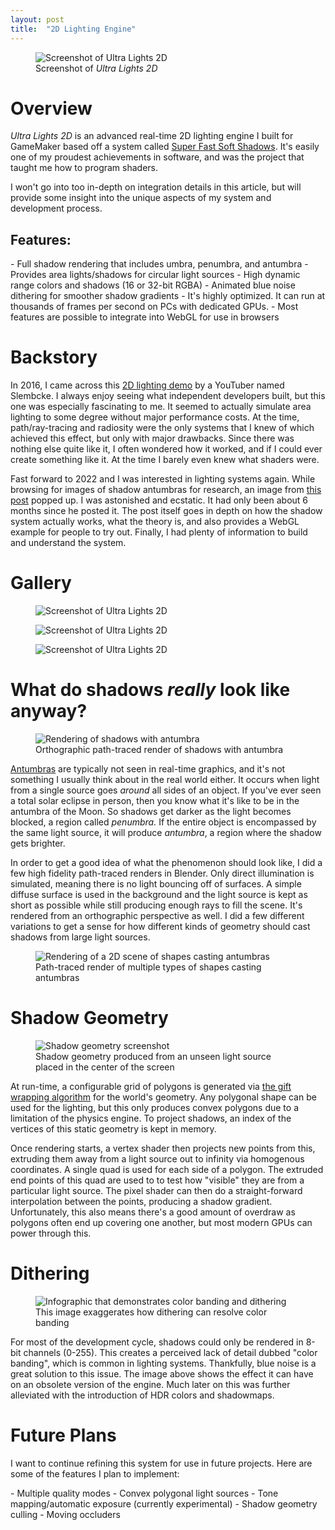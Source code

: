 ```yaml
---
layout: post
title:  "2D Lighting Engine"
---
```


<div class="img-full-container">
  <figure class="featured-image" >
    <div class="img-article">
      <img class="in-article" src="{{ "/assets/images/pre_lights4.webp" | relative_url }}" alt="Screenshot of Ultra Lights 2D" decode="sync">
    </div>
    <figcaption>Screenshot of 
      <em>Ultra Lights 2D</em>
    </figcaption>
  </figure>
</div>

<h1 tabindex="0">Overview</h1>

*Ultra Lights 2D* is an advanced real-time 2D lighting engine I built for GameMaker based off a system called [Super Fast Soft Shadows](https://slembcke.github.io/SuperFastSoftShadows). It's easily one of my proudest achievements in software, and was the project that taught me how to program shaders.

I won't go into too in-depth on integration details in this article, but will provide some insight into the unique aspects of my system and development process.

<h2 tabindex="0" class="no-margin">Features:</h2>
- Full shadow rendering that includes umbra, penumbra, and antumbra
- Provides area lights/shadows for circular light sources
- High dynamic range colors and shadows (16 or 32-bit RGBA)
- Animated blue noise dithering for smoother shadow gradients
- It's highly optimized. It can run at thousands of frames per second on PCs with dedicated GPUs.
- Most features are possible to integrate into WebGL for use in browsers 

<div class="custom1">
    <h1>Backstory</h1>
    <p class="custom1-text collapsible">
      In 2016, I came across this <a href="https://www.youtube.com/watch?v=AslPHY2Bomc" target="_blank">2D lighting demo</a> by a YouTuber named Slembcke. I always enjoy seeing what independent developers built, but this one was especially fascinating to me. It seemed to actually simulate area lighting to some degree without major performance costs. At the time, path/ray-tracing and radiosity were the only systems that I knew of which achieved this effect, but only with major drawbacks. Since there was nothing else quite like it, I often wondered how it worked, and if I could ever create something like it. At the time I barely even knew what shaders were.
    </p>
    <p class="custom1-text collapsible">
      Fast forward to 2022 and I was interested in lighting systems again. While browsing for images of shadow antumbras for research, an image from <a href="https://slembcke.github.io/SuperFastSoftShadows">this post</a> popped up. I was astonished and ecstatic. It had only been about 6 months since he posted it. The post itself goes in depth on how the shadow system actually works, what the theory is, and also provides a WebGL example for people to try out. Finally, I had plenty of information to build and understand the system.
    </p>
</div>

<div class="custom2">
  <h1>Gallery</h1>
  <div class="custom2-text collapsible">
    <div class="img-full-container">
      <figure class="featured-image" >
        <div class="img-article">
          <img class="in-article post-gallery" src="{{ "/assets/images/pre_lights1.webp" | relative_url }}" target="_blank" alt="Screenshot of Ultra Lights 2D" loading="lazy">
        </div>
      </figure>
    </div>
    <div class="img-full-container">
      <figure class="featured-image" >
        <div class="img-article">
          <img class="in-article post-gallery" src="{{ "/assets/images/pre_lights3.webp" | relative_url }}" target="_blank" alt="Screenshot of Ultra Lights 2D" loading="lazy">
        </div>
      </figure>
    </div>
    <div class="img-full-container">
      <figure class="featured-image" >
        <div class="img-article">
          <img class="in-article post-gallery" src="{{ "/assets/images/pre_lights2.webp" | relative_url }}" target="_blank" alt="Screenshot of Ultra Lights 2D" loading="lazy">
        </div>
      </figure>
    </div>
  </div>
</div>

<h1 tabindex="0">What do shadows <em>really</em> look like anyway?</h1>

<div class="img-full-container">
  <figure class="featured-image" >
    <div class="img-article">
      <img class="in-article" src="{{ "/assets/images/antumbra.webp" | relative_url }}" alt="Rendering of shadows with antumbra">
    </div>
    <figcaption>
      Orthographic path-traced render of shadows with antumbra
    </figcaption>
  </figure>
</div>

[Antumbras](https://en.wikipedia.org/wiki/Umbra,_penumbra_and_antumbra) are typically not seen in real-time graphics, and it's not something I usually think about in the real world either. It occurs when light from a single source goes *around* all sides of an object. If you've ever seen a total solar eclipse in person, then you know what it's like to be in the antumbra of the Moon. So shadows get darker as the light becomes blocked, a region called *penumbra.* If the entire object is encompassed by the same light source, it will produce *antumbra*, a region where the shadow gets brighter.

In order to get a good idea of what the phenomenon should look like, I did a few high fidelity path-traced renders in Blender. Only direct illumination is simulated, meaning there is no light bouncing off of surfaces. A simple diffuse surface is used in the background and the light source is kept as short as possible while still producing enough rays to fill the scene. It's rendered from an orthographic perspective as well. I did a few different variations to get a sense for how different kinds of geometry should cast shadows from large light sources.

<div class="img-full-container">
  <figure class="featured-image" >
    <div class="img-article">
      <img class="in-article" src="{{ "/assets/images/pre_antumbra2.webp" | relative_url }}" alt="Rendering of a 2D scene of shapes casting antumbras">
    </div>
    <figcaption>
      Path-traced render of multiple types of shapes casting antumbras
    </figcaption>
  </figure>
</div>

<h1 tabindex="0">Shadow Geometry</h1>

<div class="img-full-container">
  <figure class="featured-image" >
    <div class="img-article">
      <img class="in-article" src="{{ "/assets/images/lightmesh.webp" | relative_url }}" alt="Shadow geometry screenshot">
    </div>
    <figcaption>
      Shadow geometry produced from an unseen light source placed in the center of the screen
    </figcaption>
  </figure>
</div>


At run-time, a configurable grid of polygons is generated via [the gift wrapping algorithm](https://en.wikipedia.org/wiki/Gift_wrapping_algorithm) for the world's geometry. Any polygonal shape can be used for the lighting, but this only produces convex polygons due to a limitation of the physics engine. To project shadows, an index of the vertices of this static geometry is kept in memory. 

Once rendering starts, a vertex shader then projects new points from this, extruding them away from a light source out to infinity via homogenous coordinates. A single quad is used for each side of a polygon. The extruded end points of this quad are used to to test how "visible" they are from a particular light source. The pixel shader can then do a straight-forward interpolation between the points, producing a shadow gradient. Unfortunately, this also means there's a good amount of overdraw as polygons often end up covering one another, but most modern GPUs can power through this.

<h1 tabindex="0">Dithering</h1>

<div class="img-full-container">
  <figure class="featured-image" >
    <div class="img-article">
      <img class="in-article" src="{{ "/assets/images/pre_dither.webp" | relative_url }}" alt="Infographic that demonstrates color banding and dithering">
    </div>
    <figcaption>
      This image exaggerates how dithering can resolve color banding
    </figcaption>
  </figure>
</div>

For most of the development cycle, shadows could only be rendered in 8-bit channels (0-255). This creates a perceived lack of detail dubbed "color banding", which is common in lighting systems. Thankfully, blue noise is a great solution to this issue. The image above shows the effect it can have on an obsolete version of the engine. Much later on this was further alleviated with the introduction of HDR colors and shadowmaps.

<h1 tabindex="0">Future Plans</h1>

<p class="no-margin">I want to continue refining this system for use in future projects. Here are some of the features I plan to implement:</p>
- Multiple quality modes
- Convex polygonal light sources
- Tone mapping/automatic exposure (currently experimental)
- Shadow geometry culling
- Moving occluders